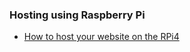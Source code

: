 ### Hosting using Raspberry Pi
- [How to host your website on the RPi4](https://www.youtube.com/watch?v=QdHvS0D1zAI)

